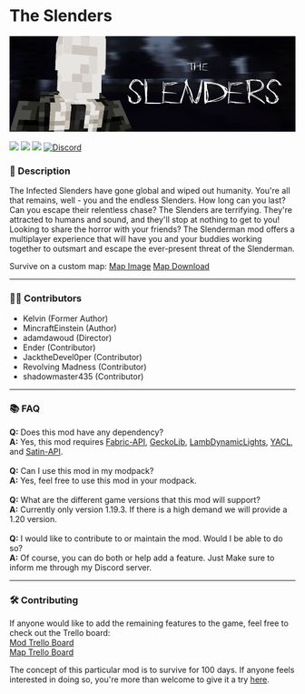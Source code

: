 # The Slenders

![Banner](https://raw.githubusercontent.com/Project-Alphaa/Slenderman/main/banner.png)

![](https://img.shields.io/badge/Mod_Loader-Fabric-green?style=for-the-badge)
[![](https://img.shields.io/badge/Curseforge-page-orange?style=for-the-badge&logo=curseforge)](https://curseforge.com/minecraft/mc-mods/slenders)
[![](https://img.shields.io/badge/Modrinth-Page-1bd96a?style=for-the-badge&logo=modrinth)](https://modrinth.com/mod/the-slenderman)
[![Discord](https://img.shields.io/badge/Discord-Invite-blue?style=for-the-badge&logo=discord)](https://discord.gg/the-alpha-server-852655613669277777)

### **📘 Description**

The Infected Slenders have gone global and wiped out humanity. You're all that remains, well - you and the endless Slenders. How long can you last? Can you escape their relentless chase? The Slenders are terrifying. They're attracted to humans and sound, and they'll stop at nothing to get to you! Looking to share the horror with your friends? The Slenderman mod offers a multiplayer experience that will have you and your buddies working together to outsmart and escape the ever-present threat of the Slenderman.

Survive on a custom map:
[Map Image](https://jamboard.google.com/d/1X6S7mMrVR1SYTtt0bWFzHFz30wxd17ZK0niKRrKpuTU/edit?usp=sharing)
[Map Download](https://drive.google.com/file/d/1XQDHgWuXKUrj73KCTGx8w5OinFneCHiF/view?usp=drive_link)

---

### **🙎‍♂️ Contributors**
- Kelvin (Former Author)
- MincraftEinstein (Author)
- adamdawoud (Director) 
- Ender (Contributor)
- JacktheDevel0per (Contributor)
- Revolving Madness (Contributor)
- shadowmaster435 (Contributor)

---

### **📚 FAQ**
**Q:** Does this mod have any dependency?
<br>
**A:** Yes, this mod requires [Fabric-API](https://curseforge.com/minecraft/mc-mods/fabric-api), [GeckoLib](https://curseforge.com/minecraft/mc-mods/geckolib), [LambDynamicLights](https://curseforge.com/minecraft/mc-mods/lambdynamiclights), [YACL](https://curseforge.com/minecraft/mc-mods/yacl), and [Satin-API](https://curseforge.com/minecraft/mc-mods/satin-api).
<br><br>
**Q:** Can I use this mod in my modpack?
<br>
**A:** Yes, feel free to use this mod in your modpack.
<br><br>
**Q:** What are the different game versions that this mod will support?
<br>
**A:** Currently only version 1.19.3. If there is a high demand we will provide a 1.20 version.
<br><br>
**Q:** I would like to contribute to or maintain the mod. Would I be able to do so?
<br>
**A:** Of course, you can do both or help add a feature. Just Make sure to inform me through my Discord server.

---
### **🛠 Contributing**
If anyone would like to add the remaining features to the game, feel free to check out the Trello board:
<br>
[Mod Trello Board](https://trello.com/b/BmcUb06n/project-slenderman-main)
<br>
[Map Trello Board](https://trello.com/b/l1NQgglA/project-slenderman-building)

The concept of this particular mod is to survive for 100 days. If anyone feels interested in doing so, you're more than welcome to give it a try
[here](https://drive.google.com/drive/folders/1ktzk9z7oy2AW_2jvOAMThN_bHCH8q8Gy?usp=drive_link).

